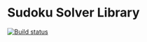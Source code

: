 # Sudoku Solver Library

[![Build status](https://ci.appveyor.com/api/projects/status/m65jp2kckfuk5d20?svg=true)](https://ci.appveyor.com/project/zhiliangxu/sudokusolver)